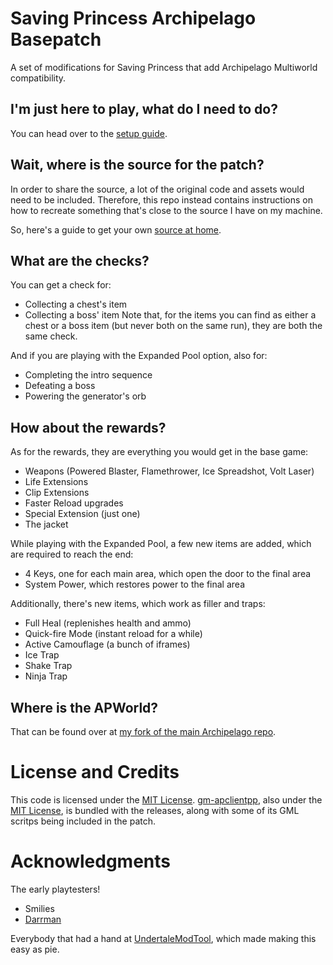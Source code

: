 # Saving Princess Archipelago Basepatch

A set of modifications for Saving Princess that add Archipelago Multiworld compatibility.

## I'm just here to play, what do I need to do?

You can head over to the [setup guide](SETUP.md).

## Wait, where is the source for the patch?

In order to share the source, a lot of the original code and assets would need to be included.
Therefore, this repo instead contains instructions on how to recreate something that's close to the source I have on my machine.

So, here's a guide to get your own [source at home](SOURCE.md).

## What are the checks?

You can get a check for:
- Collecting a chest's item
- Collecting a boss' item
Note that, for the items you can find as either a chest or a boss item (but never both on the same run), they are both the same check.

And if you are playing with the Expanded Pool option, also for:
- Completing the intro sequence
- Defeating a boss
- Powering the generator's orb

## How about the rewards?

As for the rewards, they are everything you would get in the base game:
- Weapons (Powered Blaster, Flamethrower, Ice Spreadshot, Volt Laser)
- Life Extensions
- Clip Extensions
- Faster Reload upgrades
- Special Extension (just one)
- The jacket

While playing with the Expanded Pool, a few new items are added, which are required to reach the end:
- 4 Keys, one for each main area, which open the door to the final area
- System Power, which restores power to the final area

Additionally, there's new items, which work as filler and traps:
- Full Heal (replenishes health and ammo)
- Quick-fire Mode (instant reload for a while)
- Active Camouflage (a bunch of iframes)
- Ice Trap
- Shake Trap
- Ninja Trap

## Where is the APWorld?

That can be found over at [my fork of the main Archipelago repo](https://github.com/LeonarthCG/Archipelago/releases/latest).

# License and Credits

This code is licensed under the [MIT License](LICENSE).
[gm-apclientpp](https://github.com/black-sliver/gm-apclientpp), also under the [MIT License](LICENSE), is bundled with the releases, along with some of its GML scritps being included in the patch.

# Acknowledgments

The early playtesters!
- Smilies
- [Darrman](https://feuniverse.us/u/darrman/)

Everybody that had a hand at [UndertaleModTool](https://github.com/UnderminersTeam/UndertaleModTool), which made making this easy as pie.
